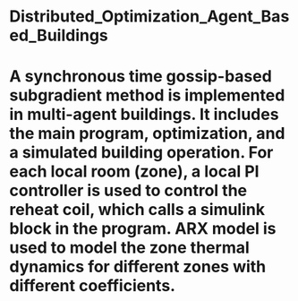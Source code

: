 # Distributed_Optimization_Agent_Based_Buildings
# A synchronous time gossip-based subgradient method is implemented in multi-agent buildings. It includes the main program, optimization, and a simulated building operation. For each local room (zone), a local PI controller is used to control the reheat coil, which calls a simulink block in the program. ARX model is used to model the zone thermal dynamics for different zones with different coefficients.
